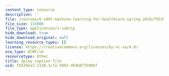 ```yaml
---
content_type: resource
description: ''
file: /courses/6-s897-machine-learning-for-healthcare-spring-2019/f5529ea721381cfa5803d54b077b99bf_lLhfDSOwWtU.srt
file_size: 131000
file_type: application/x-subrip
hide_download: true
hide_download_original: null
learning_resource_types: []
license: https://creativecommons.org/licenses/by-nc-sa/4.0/
ocw_type: OCWFile
resourcetype: Other
title: 3play caption file
uid: f5529ea7-2138-1cfa-5803-d54b077b99bf
---
```

